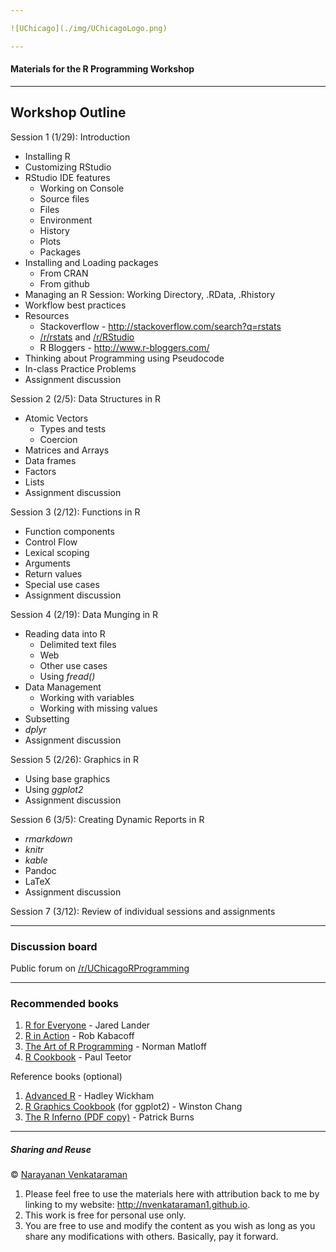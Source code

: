 ```yaml
---

![UChicago](./img/UChicagoLogo.png)

---
```


#### Materials for the R Programming Workshop

---

## Workshop Outline

Session 1 (1/29): Introduction

+ Installing R
+ Customizing RStudio
+ RStudio IDE features
    + Working on Console
    + Source files
    + Files
    + Environment
    + History
    + Plots
    + Packages
+ Installing and Loading packages
    + From CRAN
    + From github
+ Managing an R Session: Working Directory, .RData, .Rhistory
+ Workflow best practices
+ Resources
    + Stackoverflow - http://stackoverflow.com/search?q=rstats
    + [/r/rstats](https://www.reddit.com/r/rstats) 
        and [/r/RStudio]((https://www.reddit.com/r/rstats))
    + R Bloggers - http://www.r-bloggers.com/
+ Thinking about Programming using Pseudocode
+ In-class Practice Problems
+ Assignment discussion

Session 2 (2/5): Data Structures in R

+ Atomic Vectors
    + Types and tests
    + Coercion
+ Matrices and Arrays
+ Data frames
+ Factors
+ Lists
+ Assignment discussion

Session 3 (2/12): Functions in R

+ Function components
+ Control Flow
+ Lexical scoping
+ Arguments
+ Return values
+ Special use cases
+ Assignment discussion

Session 4 (2/19): Data Munging in R

+ Reading data into R
    + Delimited text files
    + Web
    + Other use cases
    + Using _fread()_
+ Data Management
    + Working with variables
    + Working with missing values
+ Subsetting
+ _dplyr_
+ Assignment discussion

Session 5 (2/26): Graphics in R

+ Using base graphics
+ Using _ggplot2_
+ Assignment discussion

Session 6 (3/5): Creating Dynamic Reports in R

+ _rmarkdown_
+ _knitr_
+ _kable_
+ Pandoc
+ LaTeX
+ Assignment discussion

Session 7 (3/12): Review of individual sessions and assignments

---

### Discussion board

Public forum on [/r/UChicagoRProgramming](https://www.reddit.com/r/uchicagorprogramming)

---

### Recommended books

1. [R for Everyone](http://amzn.to/1CIUvcY) - Jared Lander
2. [R in Action](http://manning.com/kabacoff2) - Rob Kabacoff
3. [The Art of R Programming](http://bit.ly/ArtRProg) - Norman Matloff
4. [R Cookbook](http://amzn.to/1EDFsmI) - Paul Teetor

Reference books (optional)

1. [Advanced R](http://adv-r.had.co.nz) - Hadley Wickham
2. [R Graphics Cookbook](http://bit.ly/RGraphicsCookbook) (for ggplot2) - Winston Chang
3. [The R Inferno (PDF copy)](http://www.burns-stat.com/pages/Tutor/R_inferno.pdf) - Patrick Burns

---

##### Sharing and Reuse

&copy; [Narayanan Venkataraman](http://nvenkataraman1.github.io)

1. Please feel free to use the materials here with attribution back to me by linking to my website: http://nvenkataraman1.github.io.
2. This work is free for personal use only.
3. You are free to use and modify the content as you wish as long as you share any modifications with others. Basically, pay it forward.

